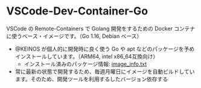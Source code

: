 # VSCode-Dev-Container-Go

VSCode の Remote-Containers で Golang 開発をするための Docker コンテナに使うベース・イメージです。（Go 1.16, Debian ベース）

- @KEINOS が個人的に開発時に良く使う Go や apt などのパッケージを予めインストールしています。（ARM64, intel x86_64互換向け）
  - インストール済みのパッケージ情報: [image_info.txt](image_info.txt)
- 常に最新の状態で開発するため、毎週月曜日にイメージを自動ビルドしています。そのため、開発ツールを利用するしたバージョン依存する

